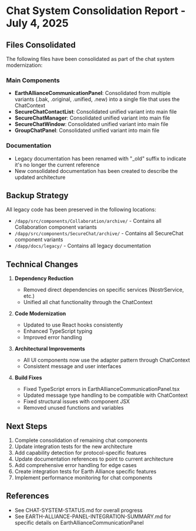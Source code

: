 # Chat System Consolidation Report - July 4, 2025

## Files Consolidated

The following files have been consolidated as part of the chat system modernization:

### Main Components
- **EarthAllianceCommunicationPanel**: Consolidated from multiple variants (.bak, .original, .unified, .new) into a single file that uses the ChatContext
- **SecureChatContactList**: Consolidated unified variant into main file
- **SecureChatManager**: Consolidated unified variant into main file
- **SecureChatWindow**: Consolidated unified variant into main file
- **GroupChatPanel**: Consolidated unified variant into main file

### Documentation
- Legacy documentation has been renamed with "_old" suffix to indicate it's no longer the current reference
- New consolidated documentation has been created to describe the updated architecture

## Backup Strategy

All legacy code has been preserved in the following locations:
- `/dapp/src/components/Collaboration/archive/` - Contains all Collaboration component variants
- `/dapp/src/components/SecureChat/archive/` - Contains all SecureChat component variants
- `/dapp/docs/legacy/` - Contains all legacy documentation

## Technical Changes

1. **Dependency Reduction**
   - Removed direct dependencies on specific services (NostrService, etc.)
   - Unified all chat functionality through the ChatContext

2. **Code Modernization**
   - Updated to use React hooks consistently
   - Enhanced TypeScript typing
   - Improved error handling

3. **Architectural Improvements**
   - All UI components now use the adapter pattern through ChatContext
   - Consistent message and user interfaces
   
4. **Build Fixes**
   - Fixed TypeScript errors in EarthAllianceCommunicationPanel.tsx
   - Updated message type handling to be compatible with ChatContext
   - Fixed structural issues with component JSX
   - Removed unused functions and variables

## Next Steps

1. Complete consolidation of remaining chat components
2. Update integration tests for the new architecture
3. Add capability detection for protocol-specific features
4. Update documentation references to point to current architecture
5. Add comprehensive error handling for edge cases
6. Create integration tests for Earth Alliance specific features
7. Implement performance monitoring for chat components

## References
- See CHAT-SYSTEM-STATUS.md for overall progress
- See EARTH-ALLIANCE-PANEL-INTEGRATION-SUMMARY.md for specific details on EarthAllianceCommunicationPanel
